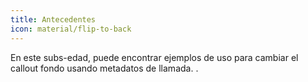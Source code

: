 ```yaml
---
title: Antecedentes
icon: material/flip-to-back
---
```


En este subs-edad, puede encontrar ejemplos de uso para cambiar el callout
fondo usando metadatos de llamada.
.
